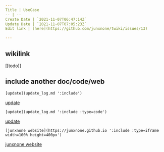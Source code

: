 ```yaml
---
Title | UseCase
-- | --
Create Date | `2021-11-07T06:47:14Z`
Update Date | `2021-11-07T07:05:23Z`
Edit link | [here](https://github.com/junxnone/twiki/issues/13)

---
```

## wikilink

[[todo]]

## include another doc/code/web

```
[update](update_log.md ':include')
```


[update](update_log.md ':include')

```
[update](update_log.md ':include :type=code')
```


[update](update_log.md ':include :type=code')

```
[junxnone website](https://junxnone.github.io ':include :type=iframe width=100% height=400px')
```

[junxnone website](https://junxnone.github.io ':include :type=iframe width=100% height=400px')

